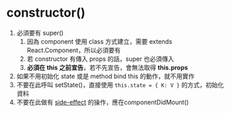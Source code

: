 # constructor()
1. 必須要有 super()
	1. 因為 component 使用 class 方式建立，需要 extends React.Component，所以必須要有
	2. 若 constructor 有傳入 props 的話，super 也必須傳入
	3. **必須在 this 之前宣告**，若不先宣告，會無法取得 **this.props**
2. 如果不用初始化 state 或是 method bind this 的動作，就不用實作
3. 不要在此呼叫 setState()，直接使用 ```this.state = { K: V }``` 的方式，初始化資料
4. 不要在此做有 [side-effect](/其他筆記/side-effect.md) 的操作，應在componentDidMount()